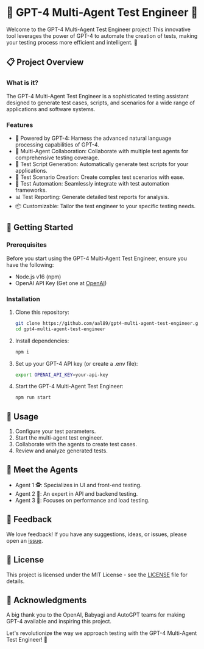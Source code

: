 # 🤖 GPT-4 Multi-Agent Test Engineer 🤖

Welcome to the GPT-4 Multi-Agent Test Engineer project! This innovative tool leverages the power of GPT-4 to automate the creation of tests, making your testing process more efficient and intelligent. 🚀

## 📋 Project Overview

### What is it?
The GPT-4 Multi-Agent Test Engineer is a sophisticated testing assistant designed to generate test cases, scripts, and scenarios for a wide range of applications and software systems.

### Features
- 🧠 Powered by GPT-4: Harness the advanced natural language processing capabilities of GPT-4.
- 🤝 Multi-Agent Collaboration: Collaborate with multiple test agents for comprehensive testing coverage.
- 📜 Test Script Generation: Automatically generate test scripts for your applications.
- 🎯 Test Scenario Creation: Create complex test scenarios with ease.
- 🚦 Test Automation: Seamlessly integrate with test automation frameworks.
- 📊 Test Reporting: Generate detailed test reports for analysis.
- 📦 Customizable: Tailor the test engineer to your specific testing needs.

## 🚀 Getting Started

### Prerequisites
Before you start using the GPT-4 Multi-Agent Test Engineer, ensure you have the following:
- Node.js v16 (npm)
- OpenAI API Key (Get one at [OpenAI](https://platform.openai.com/account/api-keys))

### Installation
1. Clone this repository:
   ```bash
   git clone https://github.com/aal89/gpt4-multi-agent-test-engineer.git
   cd gpt4-multi-agent-test-engineer
   ```

2. Install dependencies:
   ```bash
   npm i
   ```

3. Set up your GPT-4 API key (or create a .env file):
   ```bash
   export OPENAI_API_KEY=your-api-key
   ```

4. Start the GPT-4 Multi-Agent Test Engineer:
   ```bash
   npm run start
   ```

## 📄 Usage

1. Configure your test parameters.
2. Start the multi-agent test engineer.
3. Collaborate with the agents to create test cases.
4. Review and analyze generated tests.

## 🤖 Meet the Agents

- Agent 1 🕵️: Specializes in UI and front-end testing.
- Agent 2 🧪: An expert in API and backend testing.
- Agent 3 🚀: Focuses on performance and load testing.

## 💬 Feedback

We love feedback! If you have any suggestions, ideas, or issues, please open an [issue](https://github.com/aal89/gpt4-multi-agent-test-engineer/issues).

## 📝 License

This project is licensed under the MIT License - see the [LICENSE](LICENSE) file for details.

## 🙏 Acknowledgments

A big thank you to the OpenAI, Babyagi and AutoGPT teams for making GPT-4 available and inspiring this project.

Let's revolutionize the way we approach testing with the GPT-4 Multi-Agent Test Engineer! 🌟
